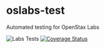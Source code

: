 # oslabs-test
Automated testing for OpenStax Labs

![Labs Tests](https://github.com/gregfitch/oslabs-test/actions/workflows/test.yml/badge.svg)
[![Coverage Status](https://coveralls.io/repos/github/gregfitch/oslabs-test/badge.svg?branch=main)](https://coveralls.io/github/gregfitch/oslabs-test?branch=main)
